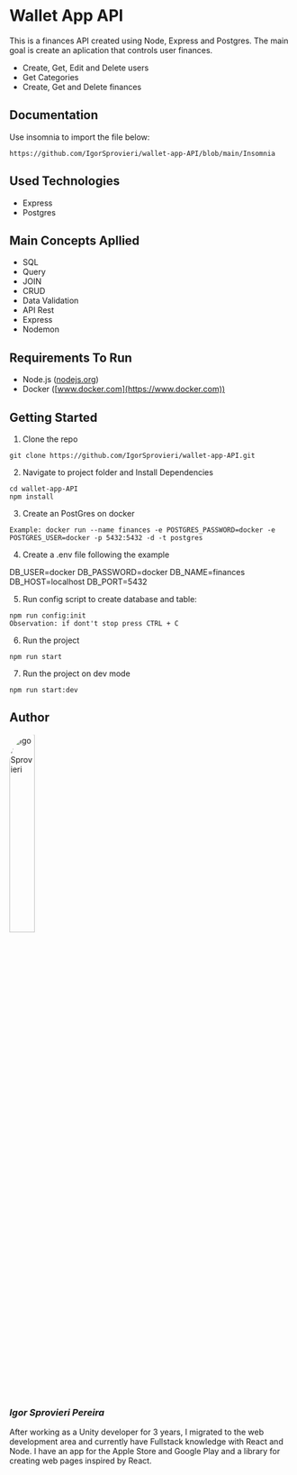 # Wallet App API

This is a finances API created using Node, Express and Postgres. The main goal is create an aplication that controls user finances.

- Create, Get, Edit and Delete users
- Get Categories
- Create, Get and Delete finances

## Documentation

Use insomnia to import the file below:

```
https://github.com/IgorSprovieri/wallet-app-API/blob/main/Insomnia
```

## Used Technologies

- Express
- Postgres

## Main Concepts Apllied

- SQL
- Query
- JOIN
- CRUD
- Data Validation
- API Rest
- Express
- Nodemon

## Requirements To Run

- Node.js ([nodejs.org](https://nodejs.org/en/))
- Docker ([www.docker.com](https://www.docker.com))

## Getting Started

1. Clone the repo

```
git clone https://github.com/IgorSprovieri/wallet-app-API.git
```

2. Navigate to project folder and Install Dependencies

```
cd wallet-app-API
npm install
```

3. Create an PostGres on docker

```
Example: docker run --name finances -e POSTGRES_PASSWORD=docker -e POSTGRES_USER=docker -p 5432:5432 -d -t postgres
```

4. Create a .env file following the example

DB_USER=docker
DB_PASSWORD=docker
DB_NAME=finances
DB_HOST=localhost
DB_PORT=5432

5. Run config script to create database and table:

```
npm run config:init
Observation: if dont't stop press CTRL + C

```

6. Run the project

```
npm run start
```

7. Run the project on dev mode

```
npm run start:dev
```

## Author

<img src="https://media.licdn.com/dms/image/D4D03AQFdLhogHwQVog/profile-displayphoto-shrink_800_800/0/1672976913935?e=1700092800&v=beta&t=wpMCLFnfgmrz3HXW-y9AdaXBSWw7gstVsPHTtTgcyuU" alt="Igor Sprovieri" style="width: 30%; border-radius: 50px;">

### _Igor Sprovieri Pereira_

After working as a Unity developer for 3 years, I migrated to the web development area and currently have Fullstack knowledge with React and Node. I have an app for the Apple Store and Google Play and a library for creating web pages inspired by React.
